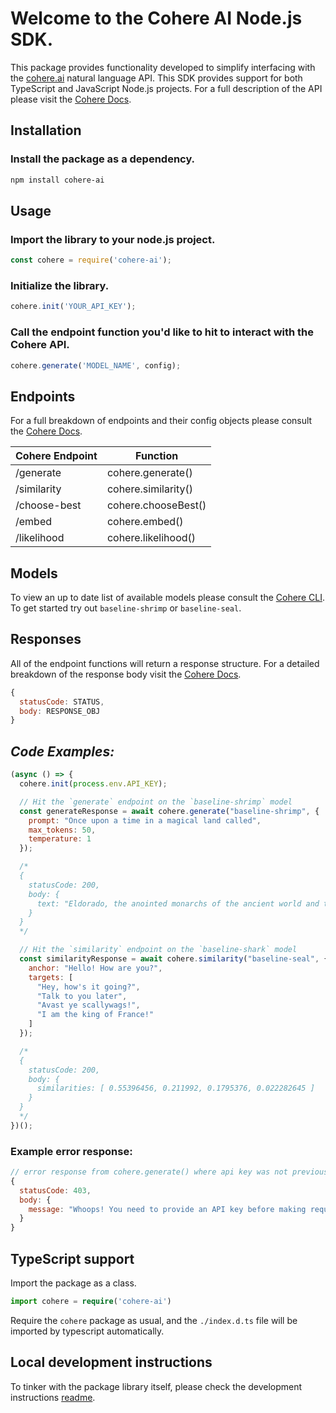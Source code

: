 # Welcome to the Cohere AI Node.js SDK.

This package provides functionality developed to simplify interfacing with the [cohere.ai](https://cohere.ai) natural language API. This SDK provides support for both TypeScript and JavaScript Node.js projects. For a full description of the API please visit the [Cohere Docs](https://docs.cohere.ai/).

## Installation

### Install the package as a dependency.

```bash
npm install cohere-ai
```

## Usage

### Import the library to your node.js project.
```js
const cohere = require('cohere-ai');
```

### Initialize the library.
```js
cohere.init('YOUR_API_KEY');
```

### Call the endpoint function you'd like to hit to interact with the Cohere API.

```js
cohere.generate('MODEL_NAME', config);
```
## Endpoints
For a full breakdown of endpoints and their config objects please consult the [Cohere Docs](https://docs.cohere.ai/).

Cohere Endpoint | Function
----- | -----
/generate  | cohere.generate()
/similarity | cohere.similarity()
/choose-best | cohere.chooseBest()
/embed | cohere.embed()
/likelihood | cohere.likelihood()

## Models
To view an up to date list of available models please consult the [Cohere CLI](https://docs.cohere.ai/command/). To get started try out `baseline-shrimp` or `baseline-seal`.

## Responses
All of the endpoint functions will return a response structure. For a detailed breakdown of the response body visit the [Cohere Docs](https://docs.cohere.ai/).

```js
{
  statusCode: STATUS,
  body: RESPONSE_OBJ
}
```

## *Code Examples:*
```js
(async () => {
  cohere.init(process.env.API_KEY);

  // Hit the `generate` endpoint on the `baseline-shrimp` model
  const generateResponse = await cohere.generate("baseline-shrimp", {
    prompt: "Once upon a time in a magical land called",
    max_tokens: 50,
    temperature: 1
  });

  /*
  {
    statusCode: 200,
    body: {
      text: "Eldorado, the anointed monarchs of the ancient world and the ruling family were divided into three kingdoms, each of which was ruled by an individual leader."
    }
  }
  */

  // Hit the `similarity` endpoint on the `baseline-shark` model
  const similarityResponse = await cohere.similarity("baseline-seal", {
    anchor: "Hello! How are you?",
    targets: [
      "Hey, how's it going?",
      "Talk to you later",
      "Avast ye scallywags!",
      "I am the king of France!"
    ]
  });

  /*
  {
    statusCode: 200,
    body: {
      similarities: [ 0.55396456, 0.211992, 0.1795376, 0.022282645 ]
    }
  }
  */
})();
```

### Example error response:

```js
// error response from cohere.generate() where api key was not previously provided.
{
  statusCode: 403,
  body: {
    message: "Whoops! You need to provide an API key before making requests. Try cohere.init(YOUR_KEY)."
  }
}

```

## TypeScript support
Import the package as a class.
```ts
import cohere = require('cohere-ai')
```
Require the `cohere` package as usual, and the `./index.d.ts` file will be imported by typescript automatically.

## Local development instructions
To tinker with the package library itself, please check the development instructions [readme](https://github.com/cohere-ai/cohere-node/blob/main/DEV.md).